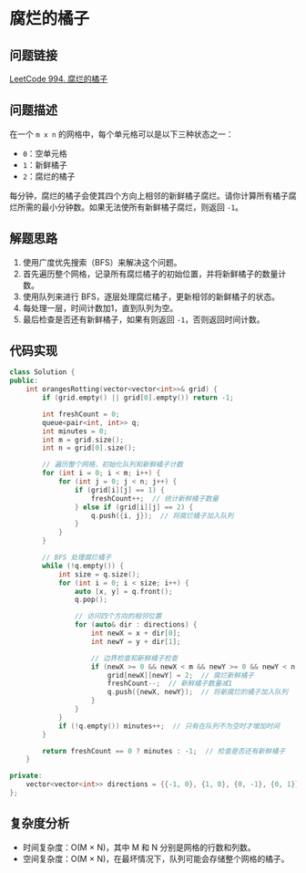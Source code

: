 # 腐烂的橘子

## 问题链接
[LeetCode 994. 腐烂的橘子](https://leetcode.com/problems/rotting-oranges/)

## 问题描述
在一个 `m x n` 的网格中，每个单元格可以是以下三种状态之一：
- `0`：空单元格
- `1`：新鲜橘子
- `2`：腐烂的橘子

每分钟，腐烂的橘子会使其四个方向上相邻的新鲜橘子腐烂。请你计算所有橘子腐烂所需的最小分钟数。如果无法使所有新鲜橘子腐烂，则返回 `-1`。

## 解题思路
1. 使用广度优先搜索（BFS）来解决这个问题。
2. 首先遍历整个网格，记录所有腐烂橘子的初始位置，并将新鲜橘子的数量计数。
3. 使用队列来进行 BFS，逐层处理腐烂橘子，更新相邻的新鲜橘子的状态。
4. 每处理一层，时间计数加1，直到队列为空。
5. 最后检查是否还有新鲜橘子，如果有则返回 `-1`，否则返回时间计数。

## 代码实现
```cpp
class Solution {
public:
    int orangesRotting(vector<vector<int>>& grid) {
        if (grid.empty() || grid[0].empty()) return -1;

        int freshCount = 0;
        queue<pair<int, int>> q;
        int minutes = 0;
        int m = grid.size();
        int n = grid[0].size();

        // 遍历整个网格，初始化队列和新鲜橘子计数
        for (int i = 0; i < m; i++) {
            for (int j = 0; j < n; j++) {
                if (grid[i][j] == 1) {
                    freshCount++;  // 统计新鲜橘子数量
                } else if (grid[i][j] == 2) {
                    q.push({i, j});  // 将腐烂橘子加入队列
                }
            }
        }

        // BFS 处理腐烂橘子
        while (!q.empty()) {
            int size = q.size();
            for (int i = 0; i < size; i++) {
                auto [x, y] = q.front();
                q.pop();

                // 访问四个方向的相邻位置
                for (auto& dir : directions) {
                    int newX = x + dir[0];
                    int newY = y + dir[1];

                    // 边界检查和新鲜橘子检查
                    if (newX >= 0 && newX < m && newY >= 0 && newY < n && grid[newX][newY] == 1) {
                        grid[newX][newY] = 2;  // 腐烂新鲜橘子
                        freshCount--;  // 新鲜橘子数量减1
                        q.push({newX, newY});  // 将新腐烂的橘子加入队列
                    }
                }
            }
            if (!q.empty()) minutes++;  // 只有在队列不为空时才增加时间
        }

        return freshCount == 0 ? minutes : -1;  // 检查是否还有新鲜橘子
    }

private:
    vector<vector<int>> directions = {{-1, 0}, {1, 0}, {0, -1}, {0, 1}};  // 上、下、左、右
};
```

## 复杂度分析
- 时间复杂度：O(M × N)，其中 M 和 N 分别是网格的行数和列数。
- 空间复杂度：O(M × N)，在最坏情况下，队列可能会存储整个网格的橘子。
